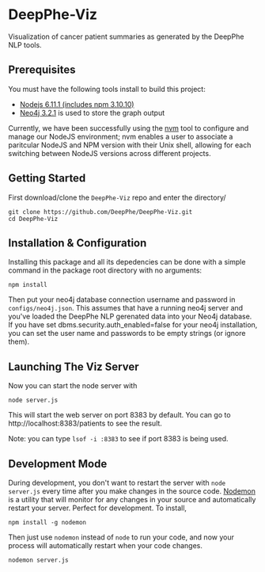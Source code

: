 # DeepPhe-Viz

Visualization of cancer patient summaries as generated by the DeepPhe NLP tools.

## Prerequisites

You must have the following tools install to build this project:

- [Nodejs 6.11.1 (includes npm 3.10.10)](https://nodejs.org/en/download/)
- [Neo4j 3.2.1](https://neo4j.com/) is used to store the graph output

Currently, we have been successfully using the [nvm](https://github.com/creationix/nvm) tool to configure and manage our NodeJS environment; nvm enables a user to associate a paritcular NodeJS and NPM version with their Unix shell, allowing for each switching between NodeJS versions across different projects.

## Getting Started

First download/clone the `DeepPhe-Viz` repo and enter the directory/

````
git clone https://github.com/DeepPhe/DeepPhe-Viz.git
cd DeepPhe-Viz
````

## Installation & Configuration

Installing this package and all its depedencies can be done with a simple command in the package root directory with no arguments:

````
npm install
````

Then put your neo4j database connection username and password in `configs/neo4j.json`. This assumes that have a running neo4j server and you've loaded the DeepPhe NLP gerenated data into your Neo4j database. If you have set dbms.security.auth_enabled=false for your neo4j installation, you can set the user name and passwords to be empty strings (or ignore them).


## Launching The Viz Server

Now you can start the node server with

````
node server.js
````

This will start the web server on port 8383 by default. You can go to http://localhost:8383/patients to see the result.

Note: you can type `lsof -i :8383` to see if port 8383 is being used. 

## Development Mode

During development, you don't want to restart the server with `node server.js` every time after you make changes in the source code. [Nodemon](https://github.com/remy/nodemon) is a utility that will monitor for any changes in your source and automatically restart your server. Perfect for development. To install, 

````
npm install -g nodemon
````

Then just use `nodemon` instead of `node` to run your code, and now your process will automatically restart when your code changes.

````
nodemon server.js
````
